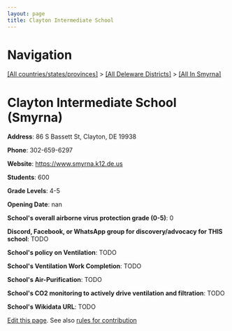 ```yaml
---
layout: page
title: Clayton Intermediate School
---
```

# Navigation

[[All countries/states/provinces]](../../..) > [[All Deleware Districts]](../..) > [[All In Smyrna]](..)

# Clayton Intermediate School (Smyrna)

**Address**: 86 S Bassett St, Clayton, DE 19938

**Phone**: 302-659-6297

**Website**: <https://www.smyrna.k12.de.us>

**Students**: 600

**Grade Levels**: 4-5

**Opening Date**: nan

**School's overall airborne virus protection grade (0-5)**: 0

**Discord, Facebook, or WhatsApp group for discovery/advocacy for THIS school**: TODO

**School's policy on Ventilation**: TODO

**School's Ventilation Work Completion**: TODO

**School's Air-Purification**: TODO

**School's CO2 monitoring to actively drive ventilation and filtration**: TODO

**School's Wikidata URL**: TODO


[Edit this page](https://github.com/ventilate-schools/DE/edit/main/./Smyrna/Clayton_Intermediate_School.md). See also [rules for contribution](../../../contribution-rules/)